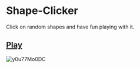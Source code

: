 # Shape-Clicker
Click on random shapes and have fun playing with it.

## [Play](https://sehgxl.github.io/Shape-Clicker/)



![y0u77Mo0DC](https://user-images.githubusercontent.com/83122406/165842778-b2b624a0-a059-4446-8694-25299fe77635.gif)




